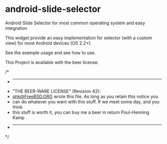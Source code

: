 android-slide-selector
======================

Android Slide Selector for most common operating system and easy integration

This widget provide an easy implementation for selector (with a custom view) for most Android devices (OS 2.2+).

See the exemple usage and see how to use.

This Project is available with the beer license.

/*
 * ----------------------------------------------------------------------------
 * "THE BEER-WARE LICENSE" (Revision 42):
 * <phk@FreeBSD.ORG> wrote this file. As long as you retain this notice you
 * can do whatever you want with this stuff. If we meet some day, and you think
 * this stuff is worth it, you can buy me a beer in return Poul-Henning Kamp
 * ----------------------------------------------------------------------------
 */
